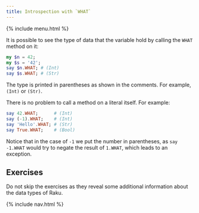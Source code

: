 ```yaml
---
title: Introspection with `WHAT`
---
```


{% include menu.html %}

It is possible to see the type of data that the variable hold by calling the `WHAT` method on it:

```raku
my $n = 42;
my $s = '42';
say $n.WHAT; # (Int)
say $s.WHAT; # (Str)
```

The type is printed in parentheses as shown in the comments. For example, `(Int)` or `(Str)`.

There is no problem to call a method on a literal itself. For example:

```raku
say 42.WHAT;      # (Int)
say (-1).WHAT;    # (Int)
say 'Hello'.WHAT; # (Str)
say True.WHAT;    # (Bool)
```

Notice that in the case of `-1` we put the number in parentheses, as `say -1.WHAT` would try to negate the result of `1.WHAT`, which leads to an exception.

## Exercises

Do not skip the exercises as they reveal some additional information about the data types of Raku.

{% include nav.html %}
